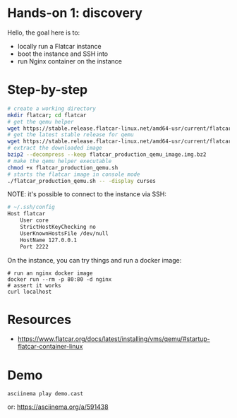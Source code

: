 # Hands-on 1: discovery

Hello, the goal here is to:
* locally run a Flatcar instance
* boot the instance and SSH into
* run Nginx container on the instance

# Step-by-step

```bash
# create a working directory
mkdir flatcar; cd flatcar
# get the qemu helper
wget https://stable.release.flatcar-linux.net/amd64-usr/current/flatcar_production_qemu.sh
# get the latest stable release for qemu
wget https://stable.release.flatcar-linux.net/amd64-usr/current/flatcar_production_qemu_image.img.bz2
# extract the downloaded image
bzip2 --decompress --keep flatcar_production_qemu_image.img.bz2
# make the qemu helper executable
chmod +x flatcar_production_qemu.sh
# starts the flatcar image in console mode
./flatcar_production_qemu.sh -- -display curses
```

NOTE: it's possible to connect to the instance via SSH:
```bash
# ~/.ssh/config
Host flatcar
	User core
	StrictHostKeyChecking no
	UserKnownHostsFile /dev/null
	HostName 127.0.0.1
	Port 2222
```

On the instance, you can try things and run a docker image:
```
# run an nginx docker image
docker run --rm -p 80:80 -d nginx
# assert it works
curl localhost
```

# Resources

* https://www.flatcar.org/docs/latest/installing/vms/qemu/#startup-flatcar-container-linux

# Demo

```
asciinema play demo.cast
```

or: https://asciinema.org/a/591438
